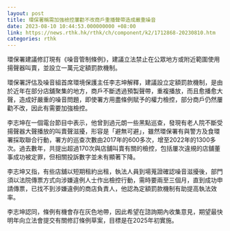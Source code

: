 ```yaml
---
layout: post
title: 環保署稱需加強檢控屢勸不改商戶重播聲帶造成嚴重噪音
date: 2023-08-10 10:44:53.000000000 +08:00
link: https://news.rthk.hk/rthk/ch/component/k2/1712868-20230810.htm
categories: rthk
---
```


環保署建議修訂現有《噪音管制條例》，建議立法禁止在公眾地方或附近範圍使用揚聲器叫賣，並設立一萬元定額罰款機制。

環保署評估及噪音組首席環境保護主任李志坤解釋，建議設立定額罰款機制，是由於近年在部分店舖聚集的地方，商戶不斷透過預製聲帶，重複播放，而且愈播愈大聲，造成好嚴重的噪音問題，即使署方用盡條例賦予的權力檢控，部分商戶仍然屢勸不改，因此有需要加強檢控。

李志坤在一個電台節目中表示，他曾到過元朗一些黑點巡查，發現有老人院不斷受揚聲器大聲播放的叫賣聲滋擾，形容是「避無可避」，雖然環保署有與警方及食環署採取聯合行動，署方的巡查次數由2017年的600多次，增至2022年的1300多次。過去數年，共提出超過170次與店舖叫賣有關的檢控，包括屢次違規的店舖董事成功被定罪，但相關投訴數字並未有顯著下降。

李志坤又指，有些店舖以短期租約出租，執法人員到場蒐證確認噪音滋擾後，部門須以法院傳票方式向涉嫌違例人士作出檢控行動，需時要兩至三個月，直到成功申請傳票，已找不到涉嫌違例的商店負責人，他認為定額罰款機制有助提高執法效率。

李志坤認同，條例有機會存在灰色地帶，因此希望在諮詢期內收集意見，期望最快明年向立法會提交有關修訂條例草案，目標是在2025年初實施。
